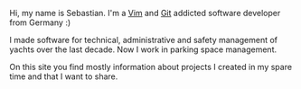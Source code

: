 Hi, my name is Sebastian. I'm a [Vim](http://www.vim.org/) and [Git](https://git-scm.com/)
addicted software developer from Germany :)

I made software for technical, administrative and safety management of yachts over the
last decade. Now I work in parking space management.

On this site you find mostly information about projects I created in my spare time and
that I want to share.
